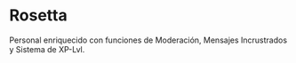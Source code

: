 # Rosetta
Personal enriquecido con funciones de Moderación, Mensajes Incrustrados y Sistema de XP-Lvl.
